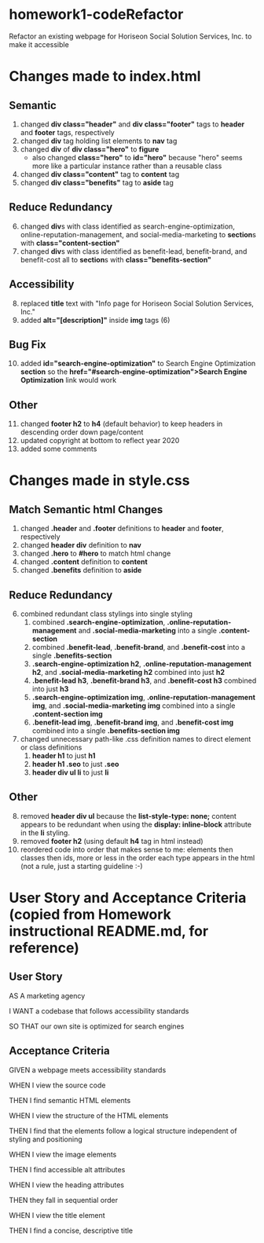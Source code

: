 # homework1-codeRefactor
Refactor an existing webpage for Horiseon Social Solution Services, Inc. to make it accessible

# Changes made to index.html
## Semantic
1. changed **div class="header"** and **div class="footer"** tags to **header** and **footer** tags, respectively
2. changed **div** tag holding list elements to **nav** tag
3. changed **div** of **div class="hero"** to **figure**
    * also changed **class="hero"** to **id="hero"** because "hero" seems more like a particular instance rather than a reusable class
4. changed **div class="content"** tag to **content** tag
5. changed **div class="benefits"** tag to **aside** tag
## Reduce Redundancy
6. changed **div**s with class identified as search-engine-optimization, online-reputation-management, and social-media-marketing to **section**s with **class="content-section"**
7. changed **div**s with class identified as benefit-lead, benefit-brand, and benefit-cost all to **section**s with **class="benefits-section"**
## Accessibility
8. replaced **title** text with "Info page for Horiseon Social Solution Services, Inc."
9. added **alt="[description]"** inside **img** tags (6)
## Bug Fix
10. added **id="search-engine-optimization"** to Search Engine Optimization **section** so the **href="#search-engine-optimization">Search Engine Optimization** link would work
## Other
11. changed **footer h2** to **h4** (default behavior) to keep headers in descending order down page/content
12. updated copyright at bottom to reflect year 2020
13. added some comments

# Changes made in style.css
## Match Semantic html Changes
1. changed **.header** and **.footer** definitions to **header** and **footer**, respectively
2. changed **header div** definition to **nav**
3. changed **.hero** to **#hero** to match html change
4. changed **.content** definition to **content**
5. changed **.benefits** definition to **aside**
## Reduce Redundancy
6. combined redundant class stylings into single styling
    1. combined **.search-engine-optimization**, **.online-reputation-management** and **.social-media-marketing** into a single **.content-section**
    2. combined **.benefit-lead**, **.benefit-brand**, and **.benefit-cost** into a single **.benefits-section**
    3. **.search-engine-optimization h2**, **.online-reputation-management h2**, and **.social-media-marketing h2** combined into just **h2**
    4. **.benefit-lead h3**, **.benefit-brand h3**, and **.benefit-cost h3** combined into just **h3**
    5. **.search-engine-optimization img**, **.online-reputation-management img**, and **.social-media-marketing img** combined into a single **.content-section img**
    6. **.benefit-lead img**, **.benefit-brand img**, and **.benefit-cost img** combined into a single **.benefits-section img**
7. changed unnecessary path-like .css definition names to direct element or class definitions
    1. **header h1** to just **h1**
    2. **header h1 .seo** to just **.seo**
    3. **header div ul li** to just **li**
## Other
8. removed **header div ul** because the **list-style-type: none;** content appears to be redundant when using the **display: inline-block** attribute in the **li** styling.
9. removed **footer h2** (using default **h4** tag in html instead)
10. reordered code into order that makes sense to me: elements then classes then ids, more or less in the order each type appears in the html (not a rule, just a starting guideline :-)  

# User Story and Acceptance Criteria (copied from Homework instructional README.md, for reference)
## User Story
AS A marketing agency

I WANT a codebase that follows accessibility standards

SO THAT our own site is optimized for search engines

## Acceptance Criteria
GIVEN a webpage meets accessibility standards

WHEN I view the source code

THEN I find semantic HTML elements

WHEN I view the structure of the HTML elements

THEN I find that the elements follow a logical structure independent of styling and positioning

WHEN I view the image elements

THEN I find accessible alt attributes

WHEN I view the heading attributes

THEN they fall in sequential order

WHEN I view the title element

THEN I find a concise, descriptive title
